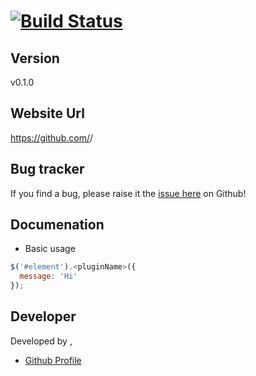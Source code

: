 # <pluginName> [![Build Status](https://secure.travis-ci.org/<github-username>/<pluginName>.png?branch=master)](http://travis-ci.org/<github-username>/<pluginName>)

<descriptiom>

## Version

v0.1.0

## Website Url

https://github.com/<github-username>/<pluginName>

## Bug tracker

If you find a bug, please raise it the [issue here](https://github.com/<github-username>/<pluginName>/issues) on Github! 

## Documenation

- Basic usage

```javascript
$('#element').<pluginName>({
  message: 'Hi'
});
```

## Developer

Developed by <name>, <website url>

+ [Github Profile](http://github.com/<github-username>)